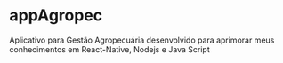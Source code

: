 # appAgropec
 Aplicativo para Gestão Agropecuária desenvolvido para aprimorar meus conhecimentos em React-Native, Nodejs e Java Script
